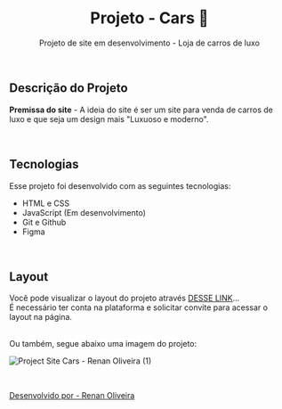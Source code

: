 <h1 align="center"> Projeto - Cars 🚗 </h1>

<p align="center">
  Projeto de site em desenvolvimento - Loja de carros de luxo </b>
</p>

<br>

## Descrição do Projeto
<p>
 <b>Premissa do site</b> - A ideia do site é ser um site para venda de carros de luxo e que seja um design mais "Luxuoso e moderno".
</p>

<br>

## Tecnologias

Esse projeto foi desenvolvido com as seguintes tecnologias:
- HTML e CSS
- JavaScript (Em desenvolvimento)
- Git e Github
- Figma

<br>

## Layout

Você pode visualizar o layout do projeto através [DESSE LINK](https://www.figma.com/file/fTQFmIEeck9fKU1wPCEyir/Project-Site-Cars---Renan-Oliveira?type=design&node-id=0%3A1&mode=design&t=xlFFhzK0V7v8tIV0-1)... <br>
É necessário ter conta na plataforma e solicitar convite para acessar o layout na página.

<br>
Ou também, segue abaixo uma imagem do projeto:

![Project Site Cars - Renan Oliveira (1)](https://github.com/renanolv7/project-site-cars/assets/118858754/7b7d325f-3730-4a5f-b3c6-aa38fdfc1acd)


<br>

<a href="https://www.linkedin.com/in/renanolv/">Desenvolvido por - Renan Oliveira</a>
